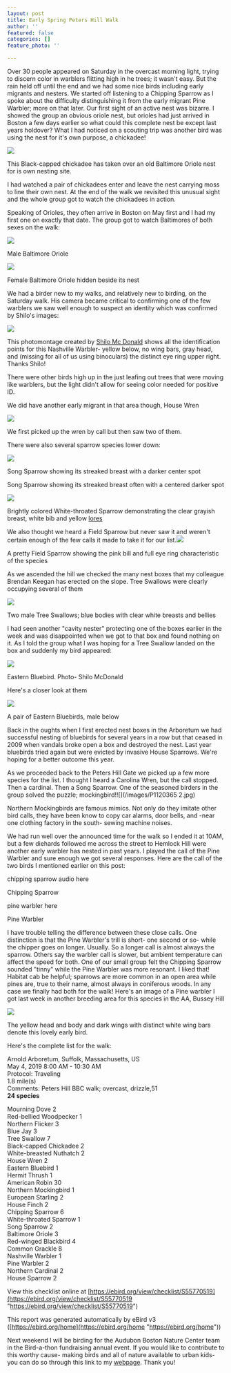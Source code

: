 ```yaml
---
layout: post
title: Early Spring Peters Hill Walk
author: ''
featured: false
categories: []
feature_photo: ''

---
```

Over 30 people appeared on Saturday in the overcast morning light, trying to discern color in warblers flitting high in he trees; it wasn't easy.  But the rain held off until the end and we had some nice birds including early migrants and nesters.  We started off listening to a Chipping Sparrow as I spoke about the difficulty distinguishing it from the early migrant Pine Warbler; more on that later.  Our first sight of an active nest was bizarre.  I showed the group an obvious oriole nest, but orioles had just arrived in Boston a few days earlier so what could this complete nest be except last years holdover?  What I had noticed on a scouting trip was another bird was using the nest for it's own purpose, a chickadee!

![](/images/P1070547.jpg)

This Black-capped chickadee has taken over an old Baltimore Oriole nest for is own nesting site.

I had watched a pair of chickadees enter and leave the nest carrying moss to line their own nest. At the end of the walk we revisited this unusual sight and the whole group got to watch the chickadees in action.

Speaking of Orioles, they often arrive in Boston on May first and I had my first one on exactly that date.  The group got to watch Baltimores of both sexes on the walk:

![](/images/P1010897.jpg)

Male Baltimore Oriole

![](/images/P1000867.jpg)

Female Baltimore Oriole hidden beside its nest

We had a birder new to my walks, and relatively new to birding, on the Saturday walk. His camera became critical to confirming one of the few warblers we saw well enough to suspect an identity which was confirmed by Shilo's images:

![](/images/NashvilleWarblerByShilo.jpg)

This photomontage created by [Shilo Mc Donald](https://ebird.org/profile/MTI2NjMzOQ/US-MA-025) shows all the identification points for this Nashville Warbler- yellow below, no wing bars, gray head, and (missing for all of us using binoculars) the distinct eye ring upper right.  Thanks Shilo!

There were other birds high up in the just leafing out trees that were moving like warblers, but the light didn't allow for seeing color needed for positive ID.

We did have another early migrant in that area though, House Wren

![](/images/P1100267_1-2.jpg)

We first picked up the wren by call but then saw two of them.

There were also several sparrow species lower down:

![](/images/P1280094-1.jpg)

Song Sparrow showing its streaked breast with a darker center spot

Song Sparrow showing its streaked breast often with a centered darker spot

![](/images/P1110338.jpg)

Brightly colored White-throated Sparrow demonstrating the clear grayish breast, white bib and yellow [lores](https://en.wikipedia.org/wiki/Lore_(anatomy))

We also thought we heard a Field Sparrow but never saw it and weren't certain enough of the few calls it made to take it for our list.![](/images/P1040846.jpg)

A pretty Field Sparrow showing the pink bill and full eye ring characteristic of the species

As we ascended the hill we checked the many nest boxes that my colleague Brendan Keegan has erected on the slope.  Tree Swallows were clearly occupying several of them

![](/images/P1150869.jpg)

Two male Tree Swallows; blue bodies with clear white breasts and bellies

I had seen another "cavity nester" protecting one of the boxes earlier in the week and was disappointed when we got to that box and found nothing on it.  As I told the group what I was hoping for a Tree Swallow landed on the box and suddenly my bird appeared:

![](/images/EasternBluebirdByShilo.jpg)

Eastern Bluebird.  Photo- Shilo McDonald

Here's a closer look at them

![](/images/P1140207.jpg)

A pair of Eastern Bluebirds, male below

Back in the oughts when I first erected nest boxes in the Arboretum we had successful nesting of bluebirds for several years in a row but that ceased in 2009 when vandals broke open a box and destroyed the nest. Last year bluebirds tried again but were evicted by invasive House Sparrows. We're hoping for a better outcome this year.

As we proceeded back to the Peters Hill Gate we picked up a few more species for the list.  I thought I heard a Carolina Wren, but the call stopped. Then a cardinal.  Then a Song Sparrow.  One of the seasoned birders in the group solved the puzzle; mockingbird!![](/images/P1120365 2.jpg)

Northern Mockingbirds are famous mimics.  Not only do they imitate other bird calls, they have been know to copy car alarms, door bells, and  -near one clothing factory in the south- sewing machine noises.

We had run well over the announced time for the walk so I ended it at 10AM, but a few diehards followed me across the street to Hemlock Hill were another early warbler has nested in past years. I played the call of the Pine Warbler and sure enough we got several responses.  Here are the call of the two birds I mentioned earlier on this post:

chipping sparrow audio here

Chipping Sparrow

pine warbler here

Pine Warbler

I have trouble telling the difference between these close calls.  One distinction is that the Pine Warbler's trill is short- one second or so- while the chipper goes on longer. Usually.  So a longer call is almost always the sparrow.  Others say the warbler call is slower, but ambient temperature can affect the speed for both.  One of our small group felt the Chipping Sparrow sounded "tinny" while the Pine Warbler was more resonant.  I liked that!  Habitat cab be helpful; sparrows are more common in an open area while pines are, true to their name, almost always in coniferous woods.  In any case we finally had both for the walk!  Here's an image of a Pine warbler I got last week in another breeding area for this species in the AA, Bussey Hill

![](/images/P1070366.jpg)

The yellow head and body and dark wings with distinct white wing bars denote this lovely early bird.

Here's the complete list for the walk:

Arnold Arboretum, Suffolk, Massachusetts, US  
May 4, 2019 8:00 AM - 10:30 AM  
Protocol: Traveling  
1\.8 mile(s)  
Comments: Peters Hill BBC walk; overcast, drizzle,51  
**24 species**  
  
Mourning Dove 2  
Red-bellied Woodpecker 1  
Northern Flicker 3  
Blue Jay 3  
Tree Swallow 7  
Black-capped Chickadee 2  
White-breasted Nuthatch 2  
House Wren 2  
Eastern Bluebird 1  
Hermit Thrush 1  
American Robin 30  
Northern Mockingbird 1  
European Starling 2  
House Finch 2  
Chipping Sparrow 6  
White-throated Sparrow 1  
Song Sparrow 2  
Baltimore Oriole 3  
Red-winged Blackbird 4  
Common Grackle 8  
Nashville Warbler 1  
Pine Warbler 2  
Northern Cardinal 2  
House Sparrow 2  
  
View this checklist online at [https://ebird.org/view/checklist/S55770519](https://ebird.org/view/checklist/S55770519 "https://ebird.org/view/checklist/S55770519")  
  
This report was generated automatically by eBird v3 ([https://ebird.org/home](https://ebird.org/home "https://ebird.org/home"))

Next weekend I will be birding for the Audubon Boston Nature Center team in the Bird-a-thon fundraising annual event.  If you would like to contribute to this worthy cause- making birds and all of nature available to urban kids-  you can do so through this link to my [webpage](https://tinyurl.com/y67rsjk6). Thank you!